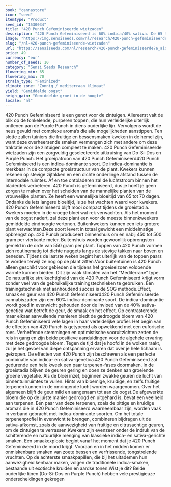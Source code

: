 ```yaml
---
book: "cannastore"
icon: "seed"
itemtype: "Product"
seed_id: "1530034"
title: "420 Punch Gefeminiseerde wietzaden"
description: "420 Punch Gefeminiseerd is 60% indica/40% sativa. De 65 tot 70 dagen durende bloei produceert dichte, paarse toppen. Aroma’s van bessen, fruit en meer."
image: "https://img.sensiseeds.com/nl/research/420-punch-gefeminiseerde-image.png"
slug: "/nl-420-punch-gefeminiseerde-wietzaden"
url: "https://sensiseeds.com/nl/research/420-punch-gefeminiseerde?a_aid=cannastore"
price: 49
currency: "eur"
number_of_seeds: 10
category: "Sensi Seeds Research"
flowering_min: 65
flowering_max: 70
strain_type: "Feminized"
climate_zone: "Zonnig / mediterraan klimaat"
yield: "Gemiddelde oogst"
heigh_gain: "Gemiddelde groei in de hoogte"
locale: "nl"
---
```

420 Punch Gefeminiseerd is een genot voor de zintuigen. Allereerst valt de blik op de fonkelende, purperen toppen, die hun verleidelijke uiterlijk ontlenen aan de Purple Punch in diens ouderlijke lijn. Vervolgens wordt de neus gevuld met complexe aroma’s die alle mogelijkheden aanstippen. Ten slotte zullen tuiniers die fruitige en bessensmaken kweken in de hemel zijn, want deze overheersende smaken vermengen zich met andere om deze traktatie voor de zintuigen compleet te maken. 420 Punch Gefeminiseerde wietzaden zijn een zorgvuldig geselecteerde uitkruising van Do-Si-Dos en Purple Punch. Het groeipatroon van 420 Punch Gefeminiseerd420 Punch Gefeminiseerd is een indica-dominante soort. De indica-dominantie is merkbaar in de compacte groeistructuur van de plant. Kwekers kunnen rekenen op stevige zijtakken en een dichte onderlinge afstand tussen de internodale ruimtes. Af en toe ontbladeren zal de luchtstroom binnen het bladerdek verbeteren. 420 Punch is gefeminiseerd, dus je hoeft je geen zorgen te maken over het scheiden van de mannelijke planten van de vrouwelijke planten. Ze heeft een wenselijke bloeitijd van 65 tot 70 dagen. Ondanks de iets langere bloeitijd, is ze het wachten waard voor kwekers. 420 Punch Gefeminiseerd blijft mooi compact tijdens de groeistadia. Kwekers moeten in de vroege bloei wat rek verwachten. Als het moment van de oogst nadert, zal deze plant een voor de meeste binnenkweekers gemiddelde eindhoogte vertonen. Buitenkwekers kunnen een iets grotere plant verwachten.Deze soort levert in totaal gewicht een middelmatige opbrengst op. 420 Punch produceert binnenshuis om en nabij 450 tot 500 gram per vierkante meter. Buitenshuis worden gewoonlijk opbrengsten gemeld in de orde van 550 gram per plant. Toppen van 420 Punch vormen zich routinematig tot dichte nuggets langs de stevige takken naar boven en beneden. Tijdens de laatste weken begint het uiterlijk van de toppen paars te worden terwijl ze nog op de plant zitten.Voor buitentuinen is 420 Punch alleen geschikt voor gebieden die tijdens het groeiseizoen voldoende warmte kunnen bieden. Dit zijn vaak klimaten van het “Mediterrane” type. De natuurlijke struikachtigheid van de 420 Punch Gefeminiseerd krijgt vorm zonder veel van de gebruikelijke trainingstechnieken te gebruiken. Een trainingstechniek met aanhoudend succes is de SOG methode.Effect, smaak en geur van 420 Punch Gefeminiseerd420 Punch Gefeminiseerde cannabiszaden zijn een 60% indica-dominante soort. De indica-dominantie wordt goed in evenwicht gehouden door de invloed van de 40% sativa-genetica wat betreft de geur, de smaak en het effect. Op contrasterende maar elkaar aanvullende manieren biedt de gedroogde bloem van 420 Punch Gefeminiseerd vele lagen in haar verleidelijke profiel. Het begin van de effecten van 420 Punch is getypeerd als opwekkend met een euforische roes. Verheffende stemmingen en optimistische vooruitzichten zetten de reis in gang en zijn beide positieve aanduidingen voor de algehele ervaring met deze gedroogde bloem. Tegen de tijd dat je hoofd in de wolken raakt, zul je het gevoel van diepe ontspanning ervaren dat over je hele lichaam is gekropen. De effecten van 420 Punch zijn beschreven als een perfecte combinatie van indica- en sativa-genetica.420 Punch Gefeminiseerd zal gedurende een hele kweek een paar terpenen-fases doormaken. In de groeistadia blijven de geuren gering en doen ze denken aan groeiende groene vegetatie. Als de bloei inzet, beginnen zwakke geuren de lucht van binnentuinruimtes te vullen. Hints van bloemige, kruidige, en zelfs fruitige terpenen kunnen in de omringende lucht worden waargenomen. Over het algemeen blijft de geur mild en aangenaam tot aan de oogst.De afgewerkte bloem die op de juiste manier gedroogd en uitgehard is, bevat een veelheid aan terpenen. Een paar van deze terpenen, zoals de pittige en kruidige aroma’s die in 420 Punch Gefeminiseerd waarneembaar zijn, worden vaak in verband gebracht met indica-dominante soorten. Om het totale terpenenprofiel in evenwicht te brengen, combineren bijdragen uit de sativa-afkomst, zoals de aanwezigheid van fruitige en citrusachtige geuren, om de zintuigen te verrassen.Kwekers zijn evenzeer onder de indruk van de schitterende en natuurlijke menging van klassieke indica- en sativa-gerichte smaken. Een smaakexplosie begint vanaf het moment dat je 420 Punch Gefeminiseerd in de mond krijgt. Vooraan en in het midden komen er onmiskenbare smaken van zoete bessen en verfrissende, tongstrelende vruchten. Op de achterste smaakpapillen, die bij het uitademen hun aanwezigheid kenbaar maken, volgen de traditionele indica-smaken, bestaande uit exotische kruiden en aardse tonen.Wist je dit? Beide ouderlijke lijnen (Do-Si-Dos en Purple Punch) hebben vele prestigieuze onderscheidingen gekregen

